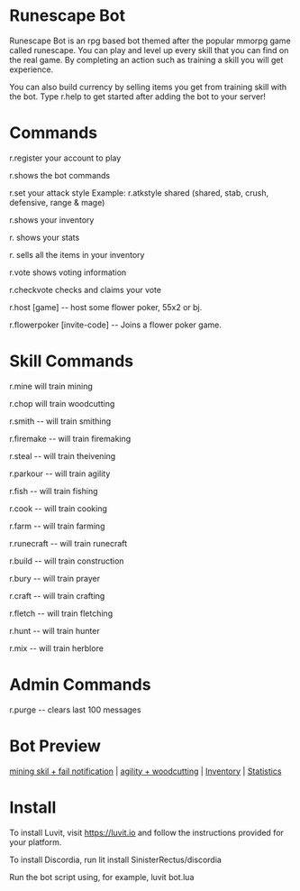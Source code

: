 # Runescape Bot
Runescape Bot is an rpg based bot themed after the popular mmorpg game called runescape. You can play and level up every skill that you can find on the real game. By completing an action such as training a skill you will get experience.

You can also build currency by selling items you get from training skill with the bot. Type r.help to get started after adding the bot to your server!

# Commands
r.register your account to play

r.shows the bot commands

r.set your attack style Example: r.atkstyle shared (shared, stab, crush, defensive, range & mage)

r.shows your inventory

r. shows your stats

r. sells all the items in your inventory

r.vote shows voting information

r.checkvote checks and claims your vote

r.host [game] -- host some flower poker, 55x2 or bj.

r.flowerpoker [invite-code] -- Joins a flower poker game.

# Skill Commands

r.mine will train mining

r.chop will train woodcutting

r.smith -- will train smithing

r.firemake -- will train firemaking

r.steal -- will train theivening

r.parkour -- will train agility

r.fish -- will train fishing

r.cook -- will train cooking

r.farm -- will train farming

r.runecraft -- will train runecraft

r.build -- will train construction

r.bury -- will train prayer

r.craft -- will train crafting

r.fletch -- will train fletching

r.hunt -- will train hunter

r.mix -- will train herblore

# Admin Commands
r.purge -- clears last 100 messages

# Bot Preview
[mining skil + fail notification](https://i.imgur.com/IXLnr8n.png) | [agility + woodcutting](https://i.imgur.com/B1ZUSGa.png) | [Inventory](https://i.imgur.com/8O5AIXJ.png) | [Statistics](https://i.imgur.com/0qNdxdF.png)

# Install
To install Luvit, visit https://luvit.io and follow the instructions provided for your platform.

To install Discordia, run lit install SinisterRectus/discordia

Run the bot script using, for example, luvit bot.lua
